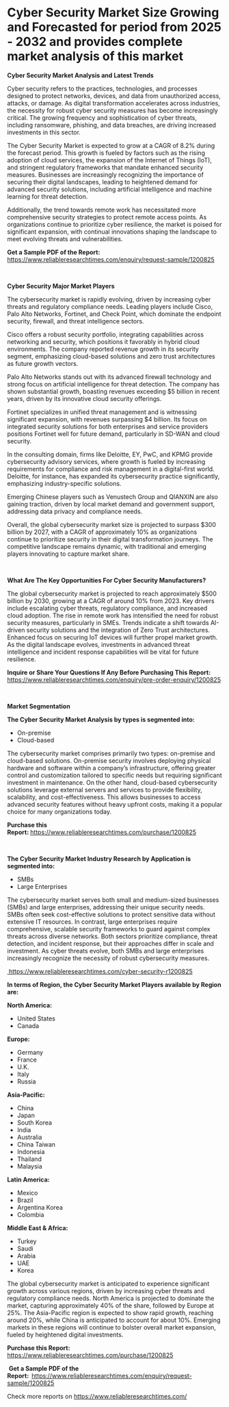 <p><h1>Cyber Security Market Size Growing and Forecasted for period from 2025 - 2032 and provides complete market analysis of this market</h1></p><p><strong>Cyber Security Market Analysis and Latest Trends</strong></p>
<p><p>Cyber security refers to the practices, technologies, and processes designed to protect networks, devices, and data from unauthorized access, attacks, or damage. As digital transformation accelerates across industries, the necessity for robust cyber security measures has become increasingly critical. The growing frequency and sophistication of cyber threats, including ransomware, phishing, and data breaches, are driving increased investments in this sector.</p><p>The Cyber Security Market is expected to grow at a CAGR of 8.2% during the forecast period. This growth is fueled by factors such as the rising adoption of cloud services, the expansion of the Internet of Things (IoT), and stringent regulatory frameworks that mandate enhanced security measures. Businesses are increasingly recognizing the importance of securing their digital landscapes, leading to heightened demand for advanced security solutions, including artificial intelligence and machine learning for threat detection.</p><p>Additionally, the trend towards remote work has necessitated more comprehensive security strategies to protect remote access points. As organizations continue to prioritize cyber resilience, the market is poised for significant expansion, with continual innovations shaping the landscape to meet evolving threats and vulnerabilities.</p></p>
<p><strong>Get a Sample PDF of the Report:&nbsp;</strong> <a href="https://www.reliableresearchtimes.com/enquiry/request-sample/1200825?utm_campaign=3584&utm_medium=2&utm_source=Github&utm_content=ia&utm_term=08042025&utm_id=cyber-security">https://www.reliableresearchtimes.com/enquiry/request-sample/1200825</a></p>
<p>&nbsp;</p>
<p><strong>Cyber Security Major Market Players</strong></p>
<p><p>The cybersecurity market is rapidly evolving, driven by increasing cyber threats and regulatory compliance needs. Leading players include Cisco, Palo Alto Networks, Fortinet, and Check Point, which dominate the endpoint security, firewall, and threat intelligence sectors. </p><p>Cisco offers a robust security portfolio, integrating capabilities across networking and security, which positions it favorably in hybrid cloud environments. The company reported revenue growth in its security segment, emphasizing cloud-based solutions and zero trust architectures as future growth vectors.</p><p>Palo Alto Networks stands out with its advanced firewall technology and strong focus on artificial intelligence for threat detection. The company has shown substantial growth, boasting revenues exceeding $5 billion in recent years, driven by its innovative cloud security offerings.</p><p>Fortinet specializes in unified threat management and is witnessing significant expansion, with revenues surpassing $4 billion. Its focus on integrated security solutions for both enterprises and service providers positions Fortinet well for future demand, particularly in SD-WAN and cloud security.</p><p>In the consulting domain, firms like Deloitte, EY, PwC, and KPMG provide cybersecurity advisory services, where growth is fueled by increasing requirements for compliance and risk management in a digital-first world. Deloitte, for instance, has expanded its cybersecurity practice significantly, emphasizing industry-specific solutions.</p><p>Emerging Chinese players such as Venustech Group and QIANXIN are also gaining traction, driven by local market demand and government support, addressing data privacy and compliance needs.</p><p>Overall, the global cybersecurity market size is projected to surpass $300 billion by 2027, with a CAGR of approximately 10% as organizations continue to prioritize security in their digital transformation journeys. The competitive landscape remains dynamic, with traditional and emerging players innovating to capture market share.</p></p>
<p>&nbsp;</p>
<p><strong>What Are The Key Opportunities For Cyber Security Manufacturers?</strong></p>
<p><p>The global cybersecurity market is projected to reach approximately $500 billion by 2030, growing at a CAGR of around 10% from 2023. Key drivers include escalating cyber threats, regulatory compliance, and increased cloud adoption. The rise in remote work has intensified the need for robust security measures, particularly in SMEs. Trends indicate a shift towards AI-driven security solutions and the integration of Zero Trust architectures. Enhanced focus on securing IoT devices will further propel market growth. As the digital landscape evolves, investments in advanced threat intelligence and incident response capabilities will be vital for future resilience.</p></p>
<p><strong>Inquire or Share Your Questions If Any Before Purchasing This Report:</strong> <a href="https://www.reliableresearchtimes.com/enquiry/pre-order-enquiry/1200825?utm_campaign=3584&utm_medium=2&utm_source=Github&utm_content=ia&utm_term=08042025&utm_id=cyber-security">https://www.reliableresearchtimes.com/enquiry/pre-order-enquiry/1200825</a></p>
<p>&nbsp;</p>
<p><strong>Market Segmentation</strong></p>
<p><strong>The Cyber Security Market Analysis by types is segmented into:</strong></p>
<p><ul><li>On-premise</li><li>Cloud-based</li></ul></p>
<p><p>The cybersecurity market comprises primarily two types: on-premise and cloud-based solutions. On-premise security involves deploying physical hardware and software within a company’s infrastructure, offering greater control and customization tailored to specific needs but requiring significant investment in maintenance. On the other hand, cloud-based cybersecurity solutions leverage external servers and services to provide flexibility, scalability, and cost-effectiveness. This allows businesses to access advanced security features without heavy upfront costs, making it a popular choice for many organizations today.</p></p>
<p><strong>Purchase this Report:&nbsp;</strong><a href="https://www.reliableresearchtimes.com/purchase/1200825?utm_campaign=3584&utm_medium=2&utm_source=Github&utm_content=ia&utm_term=08042025&utm_id=cyber-security">https://www.reliableresearchtimes.com/purchase/1200825</a></p>
<p>&nbsp;</p>
<p><strong>The Cyber Security Market Industry Research by Application is segmented into:</strong></p>
<p><ul><li>SMBs</li><li>Large Enterprises</li></ul></p>
<p><p>The cybersecurity market serves both small and medium-sized businesses (SMBs) and large enterprises, addressing their unique security needs. SMBs often seek cost-effective solutions to protect sensitive data without extensive IT resources. In contrast, large enterprises require comprehensive, scalable security frameworks to guard against complex threats across diverse networks. Both sectors prioritize compliance, threat detection, and incident response, but their approaches differ in scale and investment. As cyber threats evolve, both SMBs and large enterprises increasingly recognize the necessity of robust cybersecurity measures.</p></p>
<p><a href="https://www.reliableresearchtimes.com/cyber-security-r1200825?utm_campaign=3584&utm_medium=2&utm_source=Github&utm_content=ia&utm_term=08042025&utm_id=cyber-security">&nbsp;https://www.reliableresearchtimes.com/cyber-security-r1200825</a></p>
<p><strong>In terms of Region, the Cyber Security Market Players available by Region are:</strong></p>
<p>
    <p> <strong> North America: </strong>
        <ul>
            <li>United States</li>
            <li>Canada</li>
        </ul>
        </p> 
    <p> <strong> Europe: </strong>
        <ul>
            <li>Germany</li>
            <li>France</li>
            <li>U.K.</li>
            <li>Italy</li>
            <li>Russia</li>
        </ul>
        </p> 
    <p> <strong> Asia-Pacific: </strong>
        <ul>
            <li>China</li>
            <li>Japan</li>
            <li>South Korea</li>
            <li>India</li>
            <li>Australia</li>
            <li>China Taiwan</li>
            <li>Indonesia</li>
            <li>Thailand</li>
            <li>Malaysia</li>
        </ul>
        </p> 
    <p> <strong> Latin America: </strong>
        <ul>
            <li>Mexico</li>
            <li>Brazil</li>
            <li>Argentina Korea</li>
            <li>Colombia</li>
        </ul>
        </p> 
    <p> <strong> Middle East & Africa: </strong>
        <ul>
            <li>Turkey</li>
            <li>Saudi</li>
            <li>Arabia</li>
            <li>UAE</li>
            <li>Korea</li>
        </ul>
    </p>
    </p>
<p><p>The global cybersecurity market is anticipated to experience significant growth across various regions, driven by increasing cyber threats and regulatory compliance needs. North America is projected to dominate the market, capturing approximately 40% of the share, followed by Europe at 25%. The Asia-Pacific region is expected to show rapid growth, reaching around 20%, while China is anticipated to account for about 10%. Emerging markets in these regions will continue to bolster overall market expansion, fueled by heightened digital investments.</p></p>
<p><strong>Purchase this Report: </strong><a href="https://www.reliableresearchtimes.com/purchase/1200825?utm_campaign=3584&utm_medium=2&utm_source=Github&utm_content=ia&utm_term=08042025&utm_id=cyber-security">https://www.reliableresearchtimes.com/purchase/1200825</a></p>
<p>&nbsp;<strong>Get a Sample PDF of the Report:&nbsp;&nbsp;</strong><a href="https://www.reliableresearchtimes.com/enquiry/request-sample/1200825?utm_campaign=3584&utm_medium=2&utm_source=Github&utm_content=ia&utm_term=08042025&utm_id=cyber-security">https://www.reliableresearchtimes.com/enquiry/request-sample/1200825</a></p>
<p><strong></strong></p>
<p>Check more reports on <a href="https://www.reliableresearchtimes.com/?utm_campaign=3584&utm_medium=2&utm_source=Github&utm_content=ia&utm_term=08042025&utm_id=cyber-security">https://www.reliableresearchtimes.com/</a></p>
